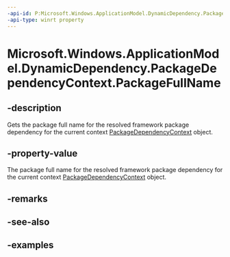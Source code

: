 ```yaml
---
-api-id: P:Microsoft.Windows.ApplicationModel.DynamicDependency.PackageDependencyContext.PackageFullName
-api-type: winrt property
---
```


# Microsoft.Windows.ApplicationModel.DynamicDependency.PackageDependencyContext.PackageFullName

<!--
public string PackageFullName { get; }
-->


## -description

Gets the package full name for the resolved framework package dependency for the current context [PackageDependencyContext](packagedependencycontext.md) object.

## -property-value

The package full name for the resolved framework package dependency for the current context [PackageDependencyContext](packagedependencycontext.md) object.

## -remarks

## -see-also

## -examples


